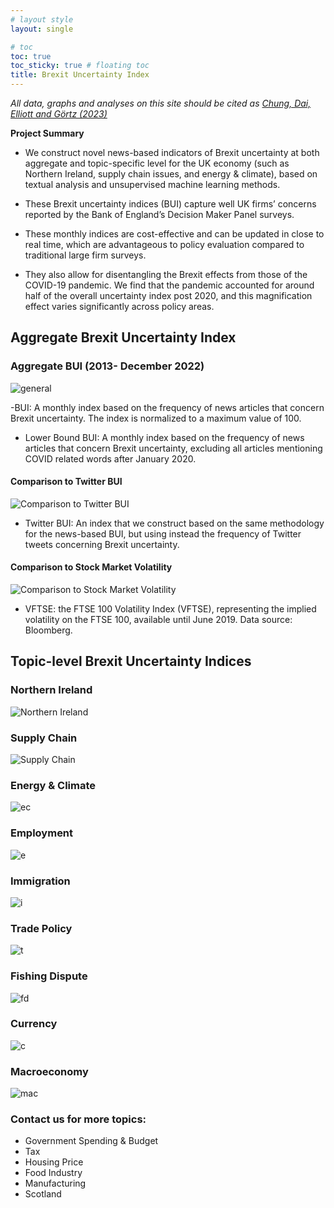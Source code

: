 ```yaml
---
# layout style
layout: single

# toc
toc: true
toc_sticky: true # floating toc
title: Brexit Uncertainty Index
---
```


*All data, graphs and analyses on this site should be cited as [Chung, Dai, Elliott and Görtz (2023)](https://www.dropbox.com/s/9igo4cj83lohnxd/Measuring%20Brexit%20Uncertainty.pdf?dl=0)*

**Project Summary**
- We construct novel news-based indicators of Brexit uncertainty at both aggregate and topic-specific level for the UK economy  (such as Northern Ireland, supply chain issues, and energy & climate), based on textual analysis and unsupervised machine learning methods.

- These Brexit uncertainty indices (BUI) capture well UK firms’ concerns reported by the Bank of England’s Decision Maker Panel surveys.

- These monthly indices are cost-effective and can be updated in close to real time, which are advantageous to policy evaluation compared to traditional large firm surveys.

- They also allow for disentangling the Brexit effects from those of the COVID-19 pandemic. We find that the pandemic accounted for around half of the overall uncertainty index post 2020, and this magnification effect varies significantly across policy areas.

## Aggregate Brexit Uncertainty Index

### Aggregate BUI (2013- December 2022)
![general](./assets/images/general2.png)

-BUI: A monthly index based on the frequency of news articles that concern Brexit uncertainty. The index is normalized to a maximum value of 100. 

- Lower Bound BUI: A monthly index based on the frequency of news articles that concern Brexit uncertainty, excluding all articles mentioning COVID related words after January 2020. 

#### Comparison to Twitter BUI
![Comparison to Twitter BUI](./assets/images/twitter%20(2).png)

- Twitter BUI: An index that we construct based on the same methodology for the news-based BUI, but using instead the frequency of Twitter tweets concerning Brexit uncertainty.
#### Comparison to Stock Market Volatility
![Comparison to Stock Market Volatility](./assets/images/VFTSE%26BUI.png)

- VFTSE: the FTSE 100 Volatility Index (VFTSE), representing the implied volatility on the FTSE 100, available until June 2019. Data source: Bloomberg.

## 	Topic-level Brexit Uncertainty Indices

### Northern Ireland
![Northern Ireland](./assets/images/4NI.png)

### Supply Chain
![Supply Chain](./assets/images/4SC.png)

### Energy & Climate
![ec](./assets/images/4E%26C.png)

### Employment
![e](./assets/images/4Employment.png)

### Immigration
![i](./assets/images/4Immigration.png)

### Trade Policy
![t](./assets/images/4TPU.png)

### Fishing Dispute
![fd](./assets/images/4Fishing.png)

### Currency
![c](./assets/images/4Currency.png)

### Macroeconomy
![mac](./assets/images/4Macro.png)

### Contact us for more topics:

+ Government Spending & Budget 
+ Tax
+ Housing Price 
+ Food Industry
+ Manufacturing
+ Scotland

<!-- this is a demo of adding image to your page -->
<!-- ## Adding image

- copy you image files to folder /assets/images/
- use ```![discrption of your image](/assets/images/your_image_file_name.png)``` to add image to your page

here is an example of your index.md file:
    
```md
![UoB Logo](/assets/images/crested-wm-full-colour.png)
```

it looks like this:
![UoB Logo](/assets/images/crested-wm-full-colour.png) -->


